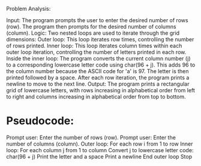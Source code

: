 
Problem Analysis:

 Input:
The program prompts the user to enter the desired number of rows (row).
The program then prompts for the desired number of columns (column).
 Logic:
Two nested loops are used to iterate through the grid dimensions:
Outer loop: This loop iterates row times, controlling the number of rows printed.
Inner loop: This loop iterates column times within each outer loop iteration, controlling the number of letters printed in each row.
Inside the inner loop:
The program converts the current column number (j) to a corresponding lowercase letter code using char(96 + j). This adds 96 to the column number because the ASCII code for 'a' is 97.
The letter is then printed followed by a space.
After each row iteration, the program prints a newline to move to the next line.
Output: The program prints a rectangular grid of lowercase letters, with rows increasing in alphabetical order from left to right and columns increasing in alphabetical order from top to bottom.
  # Pseudocode:
Prompt user: Enter the number of rows (row).
Prompt user: Enter the number of columns (column).
Outer loop: For each row i from 1 to row
Inner loop: For each column j from 1 to column
Convert j to lowercase letter code: char(96 + j)
Print the letter and a space
Print a newline
End outer loop
Stop

